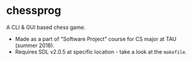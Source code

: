 # chessprog
A CLI &amp; GUI based chess game.

- Made as a part of "Software Project" course for CS major at TAU (summer 2018).
- Requires SDL v2.0.5 at specific location - take a look at the `makefile`.
